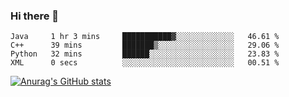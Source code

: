 ### Hi there 👋
<!--START_SECTION:waka-->

```text
Java     1 hr 3 mins     ███████████▓░░░░░░░░░░░░░   46.61 %
C++      39 mins         ███████▒░░░░░░░░░░░░░░░░░   29.06 %
Python   32 mins         ██████░░░░░░░░░░░░░░░░░░░   23.83 %
XML      0 secs          ░░░░░░░░░░░░░░░░░░░░░░░░░   00.51 %
```

<!--END_SECTION:waka-->
[![Anurag's GitHub stats](https://github-readme-stats.vercel.app/api?username=Kevinbarrero)](https://github.com/anuraghazra/github-readme-stats)
<!--
**Kevinbarrero/Kevinbarrero** is a ✨ _special_ ✨ repository because its `README.md` (this file) appears on your GitHub profile.

Here are some ideas to get you started:

- 🔭 I’m currently working on ...
- 🌱 I’m currently learning ...
- 👯 I’m looking to collaborate on ...
- 🤔 I’m looking for help with ...
- 💬 Ask me about ...
- 📫 How to reach me: ...
- 😄 Pronouns: ...
- ⚡ Fun fact: ...

-->


